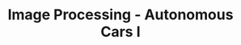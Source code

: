 ---
title: Image Processing - Autonomous Cars I
stack: Python (OpenCV)
slug: detection1
number: 5
---
